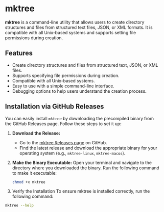 # mktree

**mktree** is a command-line utility that allows users to create directory structures and files from structured text files, JSON, or XML formats. It is compatible with all Unix-based systems and supports setting file permissions during creation.

## Features

- Create directory structures and files from structured text, JSON, or XML files.
- Supports specifying file permissions during creation.
- Compatible with all Unix-based systems.
- Easy to use with a simple command-line interface.
- Debugging options to help users understand the creation process.

## Installation via GitHub Releases

You can easily install `mktree` by downloading the precompiled binary from the GitHub Releases page. Follow these steps to set it up:

1. **Download the Release:**
   - Go to the [mktree Releases page](https://github.com/Vivekmauli14/mktree/releases) on GitHub.
   - Find the latest release and download the appropriate binary for your operating system (e.g., `mktree-linux`, `mktree-macos`).

2. **Make the Binary Executable:**
   Open your terminal and navigate to the directory where you downloaded the binary. Run the following command to make it executable:
   ```bash
   chmod +x mktree

3. Verify the Installation
   To ensure mktree is installed correctly, run the following command:

  ```bash
  mktree --help
